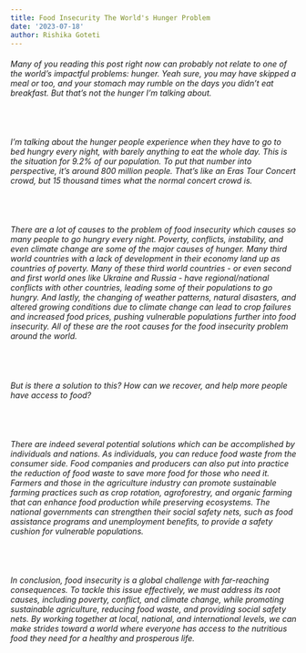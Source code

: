 ```yaml
---
title: Food Insecurity The World's Hunger Problem
date: '2023-07-18'
author: Rishika Goteti
---
```


<h6>Many of you reading this post right now can probably not relate to one of the world’s impactful problems: hunger. Yeah sure, you may have skipped a meal or too, and your stomach may rumble on the days you didn’t eat breakfast. But that’s not the hunger I’m talking about.

</h6>
<br>
<h6>
I’m talking about the hunger people experience when they have to go to bed hungry every night, with barely anything to eat the whole day. This is the situation for 9.2% of our population. To put that number into perspective, it’s around 800 million people. That’s like an Eras Tour Concert crowd, but 15 thousand times what the normal concert crowd is.  
</h6>
<br>
<h6>
There are a lot of causes to the problem of food insecurity which causes so many people to go hungry every night. Poverty, conflicts, instability, and even climate change are some of the major causes of hunger. Many third world countries with a lack of development in their economy land up as countries of poverty. Many of these third world countries - or even second and first world ones like Ukraine and Russia - have regional/national conflicts with other countries, leading some of their populations to go hungry. And lastly, the changing of weather patterns, natural disasters, and altered growing conditions due to climate change can lead to crop failures and increased food prices, pushing vulnerable populations further into food insecurity. All of these are the root causes for the food insecurity problem around the world. 
</h6>
<br>
<h6>
But is there a solution to this? How can we recover, and help more people have access to food? 
</h6>
<br>
<h6>
There are indeed several potential solutions which can be accomplished by individuals and nations. As individuals, you can reduce food waste from the consumer side. Food companies and producers can also put into practice the reduction of food waste to save more food for those who need it. Farmers and those in the agriculture industry can promote sustainable farming practices such as crop rotation, agroforestry, and organic farming that can enhance food production while preserving ecosystems. The national governments can strengthen their social safety nets, such as food assistance programs and unemployment benefits, to provide a safety cushion for vulnerable populations.

</h6>
<br>
<h6>
In conclusion, food insecurity is a global challenge with far-reaching consequences. To tackle this issue effectively, we must address its root causes, including poverty, conflict, and climate change, while promoting sustainable agriculture, reducing food waste, and providing social safety nets. By working together at local, national, and international levels, we can make strides toward a world where everyone has access to the nutritious food they need for a healthy and prosperous life.

</h6>
